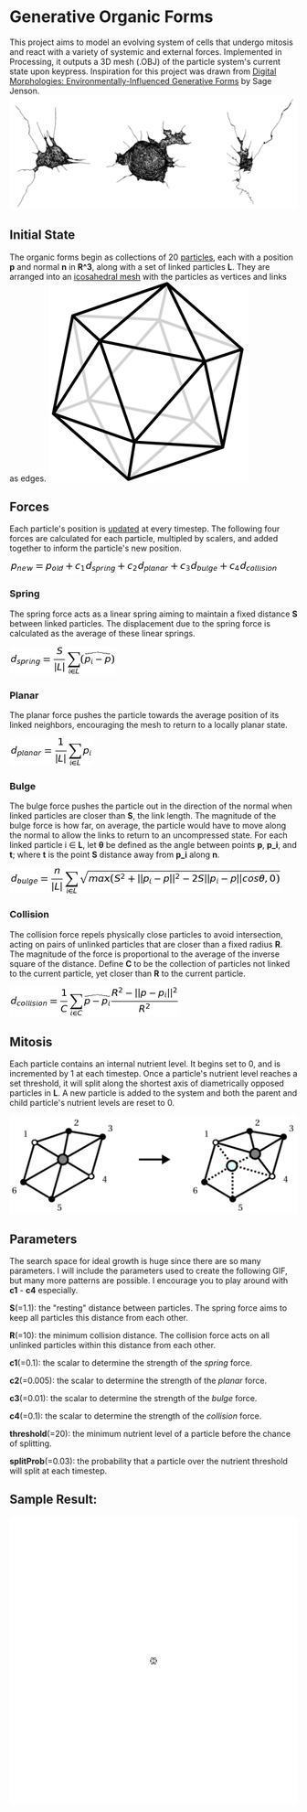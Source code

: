 # Generative Organic Forms

This project aims to model an evolving system of cells that undergo mitosis and react with a variety of systemic and external forces. Implemented in Processing, it outputs a 3D mesh (.OBJ) of the particle system's current state upon keypress. Inspiration for this project was drawn from [Digital Morphologies: Environmentally-Influenced Generative Forms](https://drive.google.com/file/d/0B_4X5OQcV3d8Y3JYWFBpU1ZWbHM/view) by Sage Jenson. 
![](/figures/gof_stills.png)

## Initial State
The organic forms begin as collections of 20 [particles](particle.pde), each with a position **p** and normal **n** in **R^3**, along with a set of linked particles **L**. They are arranged into an [icosahedral mesh](icosahedron.pde) with the particles as vertices and links as edges. 
![](icos.png)


## Forces

Each particle's position is [updated](generate.pde) at every timestep. The following four forces are calculated for each particle, multipled by scalers, and added together to inform the particle's new position.

![](/equations/eq5.jpg)

### Spring
The spring force acts as a linear spring aiming to maintain a fixed distance **S**
between linked particles. The displacement due to the spring force is
calculated as the average of these linear springs.

![](/equations/eq1.jpg)

### Planar
The planar force pushes the particle towards the average position of its linked
neighbors, encouraging the mesh to return to a locally planar state.

![](/equations/eq2.jpg)

### Bulge 
The bulge force pushes the particle out in the direction of the normal when linked
particles are closer than **S**, the link length. The magnitude of the bulge force is
how far, on average, the particle would have to move along the normal to allow the links to
return to an uncompressed state. For each linked particle i ∈ **L**, let **θ** be defined
as the angle between points **p**, **p_i**, and **t**; where **t** is the point **S** distance away from **p_i**
along **n**.

![](/equations/eq3.jpg)

### Collision
The collision force repels physically close particles to avoid intersection, acting on
pairs of unlinked particles that are closer than a fixed radius **R**. The magnitude of
the force is proportional to the average of the inverse square of the distance. Define **C** to be the collection of 
particles not linked to the current particle, yet closer than **R** to the current particle.

![](/equations/eq4.2.jpg)


## Mitosis

Each particle contains an internal nutrient level. It begins set to 0, and is incremented by 1 at each timestep. 
Once a particle's nutrient level reaches a set threshold, it will split along the shortest axis of diametrically opposed particles in **L**. A new particle is added to the system and both the parent and child particle's nutrient levels are reset to 0.

![](/figures/mitosis.png)


## Parameters

The search space for ideal growth is huge since there are so many parameters. I will include the parameters used to create the following GIF, but many more patterns are possible. I encourage you to play around with **c1** - **c4** especially.

**S**(=1.1): the "resting" distance between particles. The spring force aims to keep all particles this distance from each other.

**R**(=10): the minimum collision distance. The collision force acts on all unlinked particles within this distance from each other.

**c1**(=0.1): the scalar to determine the strength of the *spring* force.

**c2**(=0.005): the scalar to determine the strength of the *planar* force.

**c3**(=0.01): the scalar to determine the strength of the *bulge* force.

**c4**(=0.1): the scalar to determine the strength of the *collision* force.

**threshold**(=20): the minimum nutrient level of a particle before the chance of splitting.

**splitProb**(=0.03): the probability that a particle over the nutrient threshold will split at each timestep.

## Sample Result:

![](/figures/gof1.gif)
